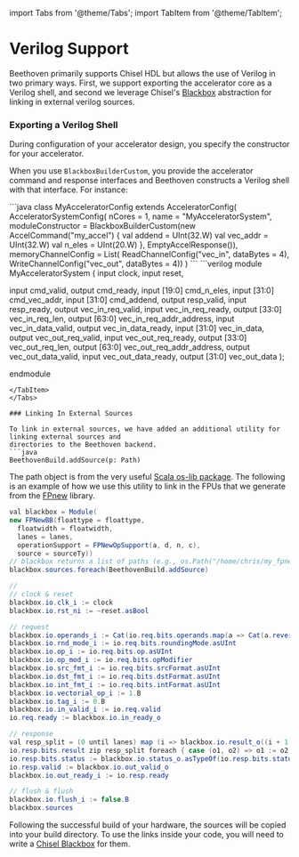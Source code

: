 
import Tabs from '@theme/Tabs';
import TabItem from '@theme/TabItem';

# Verilog Support

Beethoven primarily supports Chisel HDL but allows the use of Verilog in two primary ways.
First, we support exporting the accelerator core as a Verilog shell, and second we leverage
Chisel's [Blackbox](https://www.chisel-lang.org/docs/explanations/blackboxes) abstraction
for linking in external verilog sources. 

### Exporting a Verilog Shell

During configuration of your accelerator design, you specify the constructor for your accelerator.

When you use `BlackboxBuilderCustom`, you provide the accelerator command and response interfaces and
Beethoven constructs a Verilog shell with that interface. For instance:

<Tabs>
<TabItem value="a" label="Configuration" default>
```java
class MyAcceleratorConfig extends AcceleratorConfig(
  AcceleratorSystemConfig(
    nCores = 1,
    name = "MyAcceleratorSystem",
    moduleConstructor = BlackboxBuilderCustom(new AccelCommand("my_accel") {
      val addend = UInt(32.W)
      val vec_addr = UInt(32.W)
      val n_eles = UInt(20.W)
    }, EmptyAccelResponse()),
    memoryChannelConfig = List(
      ReadChannelConfig("vec_in", dataBytes = 4),
      WriteChannelConfig("vec_out", dataBytes = 4))
)
```
</TabItem>
<TabItem value="v" label="Generated Verilog Shell">
```verilog
module MyAcceleratorSystem (
  input clock,
  input reset,

  input         cmd_valid,
  output        cmd_ready,
  input  [19:0] cmd_n_eles,
  input  [31:0] cmd_vec_addr,
  input  [31:0] cmd_addend,
  output        resp_valid,
  input         resp_ready,
  output        vec_in_req_valid,
  input         vec_in_req_ready,
  output [33:0] vec_in_req_len,
  output [63:0] vec_in_req_addr_address,
  input         vec_in_data_valid,
  output        vec_in_data_ready,
  input  [31:0] vec_in_data,
  output        vec_out_req_valid,
  input         vec_out_req_ready,
  output [33:0] vec_out_req_len,
  output [63:0] vec_out_req_addr_address,
  output        vec_out_data_valid,
  input         vec_out_data_ready,
  output [31:0] vec_out_data
);

endmodule
```
</TabItem>
</Tabs>

### Linking In External Sources

To link in external sources, we have added an additional utility for linking external sources and
directories to the Beethoven backend.
```java
BeethovenBuild.addSource(p: Path)
```
The path object is from the very useful [Scala os-lib package](https://github.com/com-lihaoyi/os-lib).
The following is an example of how we use this utility to link in the FPUs that we generate from
the [FPnew](https://github.com/openhwgroup/cvfpu) library.

```java
val blackbox = Module(
new FPNewBB(floattype = floattype,
  floatwidth = floatwidth,
  lanes = lanes,
  operationSupport = FPNewOpSupport(a, d, n, c),
  source = sourceTy))
// blackbox returns a list of paths (e.g., os.Path("/home/chris/my_fpnew/fpnew_top.sv"))
blackbox.sources.foreach(BeethovenBuild.addSource)

//
// clock & reset
blackbox.io.clk_i := clock
blackbox.io.rst_ni := ~reset.asBool

// request
blackbox.io.operands_i := Cat(io.req.bits.operands.map(a => Cat(a.reverse)).reverse)
blackbox.io.rnd_mode_i := io.req.bits.roundingMode.asUInt
blackbox.io.op_i := io.req.bits.op.asUInt
blackbox.io.op_mod_i := io.req.bits.opModifier
blackbox.io.src_fmt_i := io.req.bits.srcFormat.asUInt
blackbox.io.dst_fmt_i := io.req.bits.dstFormat.asUInt
blackbox.io.int_fmt_i := io.req.bits.intFormat.asUInt
blackbox.io.vectorial_op_i := 1.B
blackbox.io.tag_i := 0.B
blackbox.io.in_valid_i := io.req.valid
io.req.ready := blackbox.io.in_ready_o

// response
val resp_split = (0 until lanes) map (i => blackbox.io.result_o((i + 1) * floatwidth - 1, i * floatwidth))
io.resp.bits.result zip resp_split foreach { case (o1, o2) => o1 := o2 }
io.resp.bits.status := blackbox.io.status_o.asTypeOf(io.resp.bits.status)
io.resp.valid := blackbox.io.out_valid_o
blackbox.io.out_ready_i := io.resp.ready

// flush & flush
blackbox.io.flush_i := false.B
blackbox.sources
```

Following the successful build of your hardware, the sources will be copied into your build directory.
To use the links inside your code, you will need to write a [Chisel Blackbox](https://www.chisel-lang.org/docs/explanations/blackboxes) for them.

